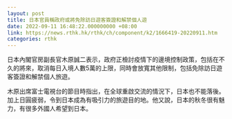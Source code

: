 ```yaml
---
layout: post
title: 日本官員稱政府或將免除訪日遊客簽證和解禁個人遊
date: 2022-09-11 16:48:22.000000000 +08:00
link: https://news.rthk.hk/rthk/ch/component/k2/1666419-20220911.htm
categories: rthk
---
```


日本內閣官房副長官木原誠二表示，政府正檢討疫情下的邊境控制政策，包括在不久的將來，取消每日入境人數5萬的上限，同時會放寬其他限制，包括免除訪日遊客簽證和解禁個人旅遊。

木原出席富士電視台的節目時指出，在全球重啟交流的情況下，日本也不能落後。加上日圓疲弱，令到日本成為有吸引力的旅遊目的地。他又說，日本的秋冬很有魅力，有很多外國人希望到日本。
